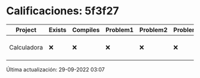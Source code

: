 # Calificaciones: 5f3f27
|Project|Exists|Compiles|Problem1|Problem2|Problem3|Extra|CommitHash|CommitDate|CheckDate|Comments|DueDate|Grade|
|-|-|-|-|-|-|-|-|-|-|-|-|-|
|Calculadora|❌|❌|❌|❌|❌|❌|NA|NA|29-09-2022 03:07:28|No se encontró el archivo en PracticasCompuI/Calculadora/Calculadora.cpp|28-09-2022 21:00:00|5|

Última actualización: 29-09-2022 03:07